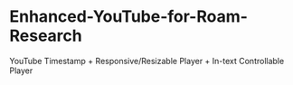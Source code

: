 # Enhanced-YouTube-for-Roam-Research
YouTube Timestamp + Responsive/Resizable Player + In-text Controllable Player

